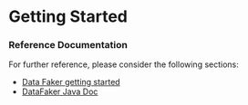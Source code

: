 # Getting Started

### Reference Documentation

For further reference, please consider the following sections:

* [Data Faker getting started](https://www.datafaker.net/documentation/getting-started/)
* [DataFaker Java Doc](https://s01.oss.sonatype.org/service/local/repositories/releases/archive/net/datafaker/datafaker/1.7.0/datafaker-1.7.0-javadoc.jar/!/index.html)
